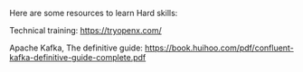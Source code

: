 Here are some resources to learn Hard skills:

Technical training: https://tryopenx.com/

Apache Kafka, The definitive guide: https://book.huihoo.com/pdf/confluent-kafka-definitive-guide-complete.pdf
